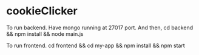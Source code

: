 # cookieClicker

To run backend.
Have mongo running at 27017 port.
And then, 
cd backend && npm install && node main.js


To run frontend.
cd frontend && cd my-app && npm install && npm start
